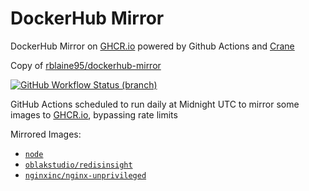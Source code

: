# DockerHub Mirror

DockerHub Mirror on [GHCR.io](https://ghcr.io) powered by Github Actions and [Crane](https://github.com/google/go-containerregistry/tree/main/cmd/crane)


Copy of [rblaine95/dockerhub-mirror](https://github.com/rblaine95/dockerhub-mirror)

[![GitHub Workflow Status (branch)][github-actions-badge]][github-actions-link]

GitHub Actions scheduled to run daily at Midnight UTC to mirror some images to [GHCR.io](https://ghcr.io), bypassing rate limits

Mirrored Images:

* [`node`](https://ghcr.io/ockerbanterf/node)
* [`oblakstudio/redisinsight`](https://ghcr.io/ockerbanterf/oblakstudio/redisinsight)
* [`nginxinc/nginx-unprivileged`](https://ghcr.io/ockerbanterf/nginxinc/nginx-unprivileged)

[github-actions-badge]: https://img.shields.io/github/actions/workflow/status/ockerbanterf/dockerhub-mirror/mirror.yml?branch=master "Github Workflow Status (master)"
[github-actions-link]: https://github.com/ockerbanterf/dockerhub-mirror/actions?query=workflow%3AMirror%20Dockerhub

